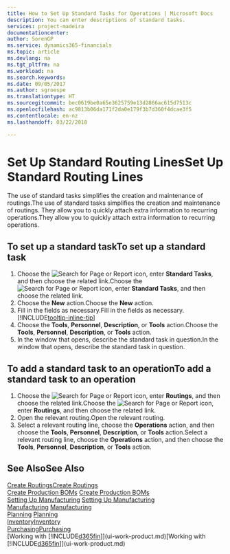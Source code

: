 ```yaml
---
title: How to Set Up Standard Tasks for Operations | Microsoft Docs
description: You can enter descriptions of standard tasks.
services: project-madeira
documentationcenter: 
author: SorenGP
ms.service: dynamics365-financials
ms.topic: article
ms.devlang: na
ms.tgt_pltfrm: na
ms.workload: na
ms.search.keywords: 
ms.date: 09/05/2017
ms.author: sgroespe
ms.translationtype: HT
ms.sourcegitcommit: bec0619be0a65e3625759e13d2866ac615d7513c
ms.openlocfilehash: ac9813b06da171f2da0e179f3b7d360f4dcae3f5
ms.contentlocale: en-nz
ms.lasthandoff: 03/22/2018

---
```

# <a name="set-up-standard-routing-lines"></a><span data-ttu-id="148a8-103">Set Up Standard Routing Lines</span><span class="sxs-lookup"><span data-stu-id="148a8-103">Set Up Standard Routing Lines</span></span>
<span data-ttu-id="148a8-104">The use of standard tasks simplifies the creation and maintenance of routings.</span><span class="sxs-lookup"><span data-stu-id="148a8-104">The use of standard tasks simplifies the creation and maintenance of routings.</span></span> <span data-ttu-id="148a8-105">They allow you to quickly attach extra information to recurring operations.</span><span class="sxs-lookup"><span data-stu-id="148a8-105">They allow you to quickly attach extra information to recurring operations.</span></span>

## <a name="to-set-up-a-standard-task"></a><span data-ttu-id="148a8-106">To set up a standard task</span><span class="sxs-lookup"><span data-stu-id="148a8-106">To set up a standard task</span></span>
1. <span data-ttu-id="148a8-107">Choose the ![Search for Page or Report](media/ui-search/search_small.png "Search for Page or Report icon") icon, enter **Standard Tasks**, and then choose the related link.</span><span class="sxs-lookup"><span data-stu-id="148a8-107">Choose the ![Search for Page or Report](media/ui-search/search_small.png "Search for Page or Report icon") icon, enter **Standard Tasks**, and then choose the related link.</span></span>
2. <span data-ttu-id="148a8-108">Choose the **New** action.</span><span class="sxs-lookup"><span data-stu-id="148a8-108">Choose the **New** action.</span></span>
3. <span data-ttu-id="148a8-109">Fill in the fields as necessary.</span><span class="sxs-lookup"><span data-stu-id="148a8-109">Fill in the fields as necessary.</span></span> [!INCLUDE[tooltip-inline-tip](includes/tooltip-inline-tip_md.md)]
4. <span data-ttu-id="148a8-110">Choose the **Tools**, **Personnel**, **Description**, or **Tools** action.</span><span class="sxs-lookup"><span data-stu-id="148a8-110">Choose the **Tools**, **Personnel**, **Description**, or **Tools** action.</span></span>
5. <span data-ttu-id="148a8-111">In the window that opens, describe the standard task in question.</span><span class="sxs-lookup"><span data-stu-id="148a8-111">In the window that opens, describe the standard task in question.</span></span>

## <a name="to-add-a-standard-task-to-an-operation"></a><span data-ttu-id="148a8-112">To add a standard task to an operation</span><span class="sxs-lookup"><span data-stu-id="148a8-112">To add a standard task to an operation</span></span>
1. <span data-ttu-id="148a8-113">Choose the ![Search for Page or Report](media/ui-search/search_small.png "Search for Page or Report icon") icon, enter **Routings**, and then choose the related link.</span><span class="sxs-lookup"><span data-stu-id="148a8-113">Choose the ![Search for Page or Report](media/ui-search/search_small.png "Search for Page or Report icon") icon, enter **Routings**, and then choose the related link.</span></span>
2. <span data-ttu-id="148a8-114">Open the relevant routing.</span><span class="sxs-lookup"><span data-stu-id="148a8-114">Open the relevant routing.</span></span>
3. <span data-ttu-id="148a8-115">Select a relevant routing line, choose the **Operations** action, and then choose the **Tools**, **Personnel**, **Description**, or **Tools** action.</span><span class="sxs-lookup"><span data-stu-id="148a8-115">Select a relevant routing line, choose the **Operations** action, and then choose the **Tools**, **Personnel**, **Description**, or **Tools** action.</span></span>

## <a name="see-also"></a><span data-ttu-id="148a8-116">See Also</span><span class="sxs-lookup"><span data-stu-id="148a8-116">See Also</span></span>  
[<span data-ttu-id="148a8-117">Create Routings</span><span class="sxs-lookup"><span data-stu-id="148a8-117">Create Routings</span></span>](production-how-to-create-routings.md)  
<span data-ttu-id="148a8-118">[Create Production BOMs](production-how-to-create-production-boms.md)   </span><span class="sxs-lookup"><span data-stu-id="148a8-118">[Create Production BOMs](production-how-to-create-production-boms.md)   </span></span>  
<span data-ttu-id="148a8-119">[Setting Up Manufacturing](production-configure-production-processes.md) </span><span class="sxs-lookup"><span data-stu-id="148a8-119">[Setting Up Manufacturing](production-configure-production-processes.md) </span></span>  
<span data-ttu-id="148a8-120">[Manufacturing](production-manage-manufacturing.md)  </span><span class="sxs-lookup"><span data-stu-id="148a8-120">[Manufacturing](production-manage-manufacturing.md)  </span></span>  
<span data-ttu-id="148a8-121">[Planning](production-planning.md) </span><span class="sxs-lookup"><span data-stu-id="148a8-121">[Planning](production-planning.md) </span></span>  
[<span data-ttu-id="148a8-122">Inventory</span><span class="sxs-lookup"><span data-stu-id="148a8-122">Inventory</span></span>](inventory-manage-inventory.md)  
[<span data-ttu-id="148a8-123">Purchasing</span><span class="sxs-lookup"><span data-stu-id="148a8-123">Purchasing</span></span>](purchasing-manage-purchasing.md)  
<span data-ttu-id="148a8-124">[Working with [!INCLUDE[d365fin](includes/d365fin_md.md)]](ui-work-product.md)</span><span class="sxs-lookup"><span data-stu-id="148a8-124">[Working with [!INCLUDE[d365fin](includes/d365fin_md.md)]](ui-work-product.md)</span></span>  

